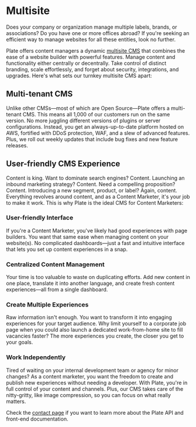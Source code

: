 # Multisite

Does your company or organization manage multiple labels, brands, or associations? Do you have one or more offices abroad? If you're seeking an efficient way to manage websites for all these entities, look no further.

Plate offers content managers a dynamic [multisite CMS](https://www.getplate.com/multisite-management) that combines the ease of a website builder with powerful features. Manage content and functionality either centrally or decentrally. Take control of distinct branding, scale effortlessly, and forget about security, integrations, and upgrades. Here's what sets our turnkey multisite CMS apart:

## Multi-tenant CMS

Unlike other CMSs—most of which are Open Source—Plate offers a multi-tenant CMS. This means all 1,000 of our customers run on the same version. No more juggling different versions of plugins or server configurations. Instead, you get an always-up-to-date platform hosted on AWS, fortified with DDoS protection, WAF, and a slew of advanced features. Plus, we roll out weekly updates that include bug fixes and new feature releases.

## User-friendly CMS Experience

Content is king. Want to dominate search engines? Content. Launching an inbound marketing strategy? Content. Need a compelling proposition? Content. Introducing a new segment, product, or label? Again, content. Everything revolves around content, and as a Content Marketer, it's your job to make it work. This is why Plate is the ideal CMS for Content Marketers:

### User-friendly Interface

If you're a Content Marketer, you've likely had good experiences with page builders. You want that same ease when managing content on your website(s). No complicated dashboards—just a fast and intuitive interface that lets you set up content experiences in a snap.

### Centralized Content Management

Your time is too valuable to waste on duplicating efforts. Add new content in one place, translate it into another language, and create fresh content experiences—all from a single dashboard.

### Create Multiple Experiences

Raw information isn't enough. You want to transform it into engaging experiences for your target audience. Why limit yourself to a corporate job page when you could also launch a dedicated work-from-home site to fill vacancies faster? The more experiences you create, the closer you get to your goals.

### Work Independently

Tired of waiting on your internal development team or agency for minor changes? As a content marketer, you want the freedom to create and publish new experiences without needing a developer. With Plate, you're in full control of your content and channels. Plus, our CMS takes care of the nitty-gritty, like image compression, so you can focus on what really matters.

Check the [contact page](https://www.getplate.com/contact) if you want to learn more about the Plate API and front-end documentation.
